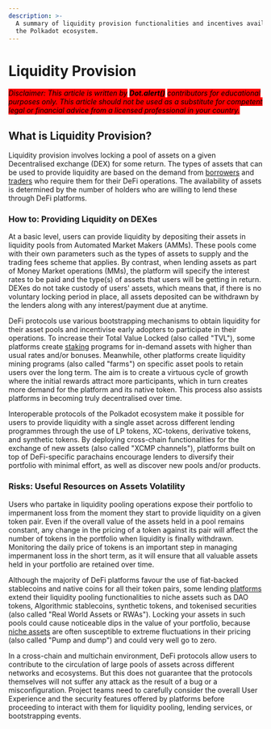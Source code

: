 ```yaml
---
description: >-
  A summary of liquidity provision functionalities and incentives available in
  the Polkadot ecosystem.
---
```


# Liquidity Provision

_<mark style="background-color:red;">Disclaimer: This article is written by</mark> <mark style="background-color:red;"></mark><mark style="background-color:red;">**Dot.alert()**</mark> <mark style="background-color:red;"></mark><mark style="background-color:red;">contributors for educational purposes only. This article should not be used as a substitute for competent legal or financial advice from a licensed professional in your country.</mark>_



## What is Liquidity Provision?

Liquidity provision involves locking a pool of assets on a given Decentralised exchange (DEX) for some return. The types of assets that can be used to provide liquidity are based on the demand from [borrowers](../borrowing/) and [traders](../swapping/) who require them for their DeFi operations. The availability of assets is determined by the number of holders who are willing to lend these through DeFi platforms.



### How to:  Providing Liquidity on DEXes

At a basic level, users can provide liquidity by depositing their assets in liquidity pools from Automated Market Makers (AMMs). These pools come with their own parameters such as the types of assets to supply and the trading fees scheme that applies. By contrast, when lending assets as part of Money Market operations (MMs), the platform will specify the interest rates to be paid and the type(s) of assets that users will be getting in return. DEXes do not take custody of users' assets, which means that, if there is no voluntary locking period in place, all assets deposited can be withdrawn by the lenders along with any interest/payment due at anytime.

DeFi protocols use various bootstrapping mechanisms to obtain liquidity for their asset pools and incentivise early adopters to participate in their operations. To increase their Total Value Locked (also called "TVL"), some platforms create [staking](../staking/) programs for in-demand assets with higher than usual rates and/or bonuses. Meanwhile, other platforms create liquidity mining programs (also called "farms") on specific asset pools to retain users over the long term. The aim is to create a virtuous cycle of growth where the initial rewards attract more participants, which in turn creates more demand for the platform and its native token. This process also assists platforms in becoming truly decentralised over time.

Interoperable protocols of the Polkadot ecosystem make it possible for users to provide liquidity with a single asset across different lending programmes through the use of LP tokens, XC-tokens, derivative tokens, and synthetic tokens. By deploying cross-chain functionalities for the exchange of new assets (also called "XCMP channels"), platforms built on top of DeFi-specific parachains encourage lenders to diversify their portfolio with minimal effort, as well as discover new pools and/or products.



### Risks: Useful Resources on Assets Volatility

Users who partake in liquidity pooling operations expose their portfolio to impermanent loss from the moment they start to provide liquidity on a given token pair. Even if the overall value of the assets held in a pool remains constant, any change in the pricing of a token against its pair will affect the number of tokens in the portfolio when liquidity is finally withdrawn. Monitoring the daily price of tokens is an important step in managing impermanent loss in the short term, as it will ensure that all valuable assets held in your portfolio are retained over time.

Although the majority of DeFi platforms favour the use of fiat-backed stablecoins and native coins for all their token pairs, some lending [platforms](../../5.regulations/platforms/) extend their liquidity pooling functionalities to niche assets such as DAO tokens, Algorithmic stablecoins, synthetic tokens, and tokenised securities (also called "Real World Assets or RWAs"). Locking your assets in such pools could cause noticeable dips in the value of your portfolio, because [niche assets](derivatives-markets.md) are often susceptible to extreme fluctuations in their pricing (also called "Pump and dump") and could very well go to zero.

In a cross-chain and multichain environment, DeFi protocols allow users to contribute to the circulation of large pools of assets across different networks and ecosystems. But this does not guarantee that the protocols themselves will not suffer any attack as the result of a bug or a misconfiguration. Project teams need to carefully consider the overall User Experience and the security features offered by platforms before proceeding to interact with them for liquidity pooling, lending services, or bootstrapping events.

